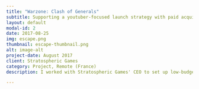 ```yaml
---
title: "Warzone: Clash of Generals"
subtitle: Supporting a youtuber-focused launch strategy with paid acquisition
layout: default
modal-id: 2
date: 2017-08-25
img: escape.png
thumbnail: escape-thumbnail.png
alt: image-alt
project-date: August 2017
client: Stratospheric Games
category: Project, Remote (France)
description: I worked with Stratospheric Games' CEO to set up low-budget acquisition campaigns, supporting the launch of their debut title Warzone: Clash of Generals, that was relying exclusively on youtuber coverage. Warzone: Clash of Generals is a strategic arena battler where you deploy your units to destroy your opponent's headquarters.

---
```

